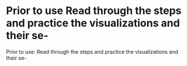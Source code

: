 # Prior to use Read through the steps and practice the visualizations and their se-

Prior to use: Read through the steps and practice the visualizations and their se-